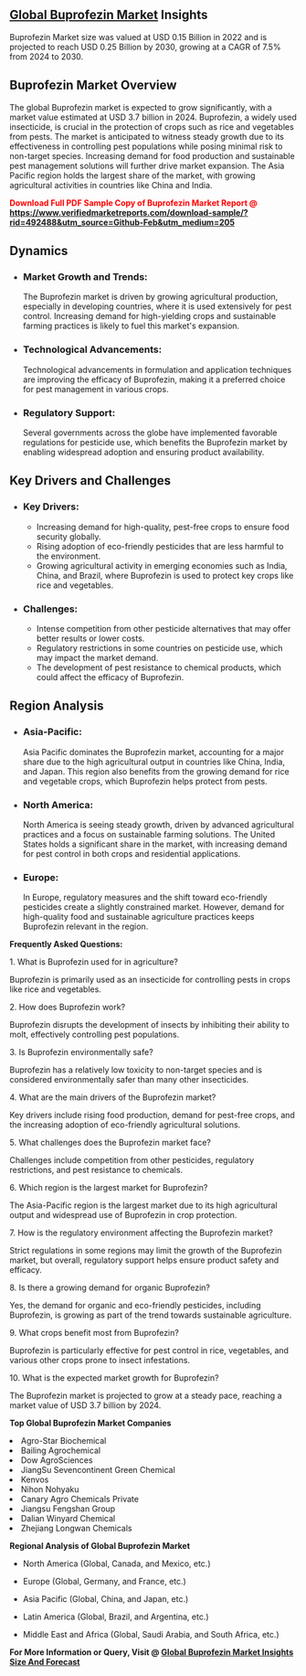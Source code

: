 <h2><a href="https://www.verifiedmarketreports.com/download-sample/?rid=492488&amp;utm_source=Github&amp;utm_medium=205" target="_blank">Global Buprofezin Market</a> Insights</h2><p>Buprofezin Market size was valued at USD 0.15 Billion in 2022 and is projected to reach USD 0.25 Billion by 2030, growing at a CAGR of 7.5% from 2024 to 2030.</p><p> <h2>Buprofezin Market Overview</h2> <p>The global Buprofezin market is expected to grow significantly, with a market value estimated at USD 3.7 billion in 2024. Buprofezin, a widely used insecticide, is crucial in the protection of crops such as rice and vegetables from pests. The market is anticipated to witness steady growth due to its effectiveness in controlling pest populations while posing minimal risk to non-target species. Increasing demand for food production and sustainable pest management solutions will further drive market expansion. The Asia Pacific region holds the largest share of the market, with growing agricultural activities in countries like China and India.</p> <p><strong><p><span class=""><span style="color: #ff0000;"><strong>Download Full PDF Sample Copy of Buprofezin Market Report</strong> @ </span><a href="https://www.verifiedmarketreports.com/download-sample/?rid=492488&amp;utm_source=Github-Feb&amp;utm_medium=205" target="_blank">https://www.verifiedmarketreports.com/download-sample/?rid=492488&amp;utm_source=Github-Feb&amp;utm_medium=205</a></span></p></strong></p> <h2>Dynamics</h2> <ul> <li><h3>Market Growth and Trends:</h3> The Buprofezin market is driven by growing agricultural production, especially in developing countries, where it is used extensively for pest control. Increasing demand for high-yielding crops and sustainable farming practices is likely to fuel this market's expansion.</li> <li><h3>Technological Advancements:</h3> Technological advancements in formulation and application techniques are improving the efficacy of Buprofezin, making it a preferred choice for pest management in various crops.</li> <li><h3>Regulatory Support:</h3> Several governments across the globe have implemented favorable regulations for pesticide use, which benefits the Buprofezin market by enabling widespread adoption and ensuring product availability.</li> </ul> <h2>Key Drivers and Challenges</h2> <ul> <li><h3>Key Drivers:</h3> <ul> <li>Increasing demand for high-quality, pest-free crops to ensure food security globally.</li> <li>Rising adoption of eco-friendly pesticides that are less harmful to the environment.</li> <li>Growing agricultural activity in emerging economies such as India, China, and Brazil, where Buprofezin is used to protect key crops like rice and vegetables.</li> </ul> </li> <li><h3>Challenges:</h3> <ul> <li>Intense competition from other pesticide alternatives that may offer better results or lower costs.</li> <li>Regulatory restrictions in some countries on pesticide use, which may impact the market demand.</li> <li>The development of pest resistance to chemical products, which could affect the efficacy of Buprofezin.</li> </ul> </li> </ul> <h2>Region Analysis</h2> <ul> <li><h3>Asia-Pacific:</h3> Asia Pacific dominates the Buprofezin market, accounting for a major share due to the high agricultural output in countries like China, India, and Japan. This region also benefits from the growing demand for rice and vegetable crops, which Buprofezin helps protect from pests.</li> <li><h3>North America:</h3> North America is seeing steady growth, driven by advanced agricultural practices and a focus on sustainable farming solutions. The United States holds a significant share in the market, with increasing demand for pest control in both crops and residential applications.</li> <li><h3>Europe:</h3> In Europe, regulatory measures and the shift toward eco-friendly pesticides create a slightly constrained market. However, demand for high-quality food and sustainable agriculture practices keeps Buprofezin relevant in the region.</li> </ul> <p><strong>Frequently Asked Questions:</strong></p> <p>1. What is Buprofezin used for in agriculture?</p> <p>Buprofezin is primarily used as an insecticide for controlling pests in crops like rice and vegetables.</p> <p>2. How does Buprofezin work?</p> <p>Buprofezin disrupts the development of insects by inhibiting their ability to molt, effectively controlling pest populations.</p> <p>3. Is Buprofezin environmentally safe?</p> <p>Buprofezin has a relatively low toxicity to non-target species and is considered environmentally safer than many other insecticides.</p> <p>4. What are the main drivers of the Buprofezin market?</p> <p>Key drivers include rising food production, demand for pest-free crops, and the increasing adoption of eco-friendly agricultural solutions.</p> <p>5. What challenges does the Buprofezin market face?</p> <p>Challenges include competition from other pesticides, regulatory restrictions, and pest resistance to chemicals.</p> <p>6. Which region is the largest market for Buprofezin?</p> <p>The Asia-Pacific region is the largest market due to its high agricultural output and widespread use of Buprofezin in crop protection.</p> <p>7. How is the regulatory environment affecting the Buprofezin market?</p> <p>Strict regulations in some regions may limit the growth of the Buprofezin market, but overall, regulatory support helps ensure product safety and efficacy.</p> <p>8. Is there a growing demand for organic Buprofezin?</p> <p>Yes, the demand for organic and eco-friendly pesticides, including Buprofezin, is growing as part of the trend towards sustainable agriculture.</p> <p>9. What crops benefit most from Buprofezin?</p> <p>Buprofezin is particularly effective for pest control in rice, vegetables, and various other crops prone to insect infestations.</p> <p>10. What is the expected market growth for Buprofezin?</p> <p>The Buprofezin market is projected to grow at a steady pace, reaching a market value of USD 3.7 billion by 2024.</p> </p><p><strong>Top Global Buprofezin Market Companies</strong></p><div data-test-id=""><p><li>Agro-Star Biochemical</li><li> Bailing Agrochemical</li><li> Dow AgroSciences</li><li> JiangSu Sevencontinent Green Chemical</li><li> Kenvos</li><li> Nihon Nohyaku</li><li> Canary Agro Chemicals Private</li><li> Jiangsu Fengshan Group</li><li> Dalian Winyard Chemical</li><li> Zhejiang Longwan Chemicals</li></p><div><strong>Regional Analysis of&nbsp;Global Buprofezin Market</strong></div><ul><li dir="ltr"><p dir="ltr">North America&nbsp;(Global, Canada, and Mexico, etc.)</p></li><li dir="ltr"><p dir="ltr">Europe (Global, Germany, and France, etc.)</p></li><li dir="ltr"><p dir="ltr">Asia Pacific&nbsp;(Global, China, and Japan, etc.)</p></li><li dir="ltr"><p dir="ltr">Latin America&nbsp;(Global, Brazil, and Argentina, etc.)</p></li><li dir="ltr">Middle East and Africa&nbsp;(Global, Saudi Arabia, and South Africa, etc.)</li></ul><p><strong>For More Information or Query, Visit @&nbsp;</strong><strong><a href="https://www.verifiedmarketreports.com/product/buprofezin-market-size-and-forecast/?utm_source=Github&amp;utm_medium=205" target="_blank">Global Buprofezin Market Insights Size And Forecast</a></strong></p></div>
